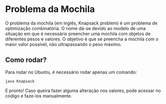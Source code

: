 # Problema da Mochila
O problema da mochila (em inglês, Knapsack problem) é um problema de optimização combinatória. O nome dá-se devido ao modelo de uma situação em que é necessário preencher uma mochila com objetos de diferentes pesos e valores. O objetivo é que se preencha a mochila com o maior valor possível, não ultrapassando o peso máximo.

## Como rodar?
Para rodar no Ubuntu, é necessário rodar apenas um comando:
```
java Knapsack
```
E pronto! Caso queira fazer alguma alteração nos valores, pode acessar no código e faze-los manualmente.
